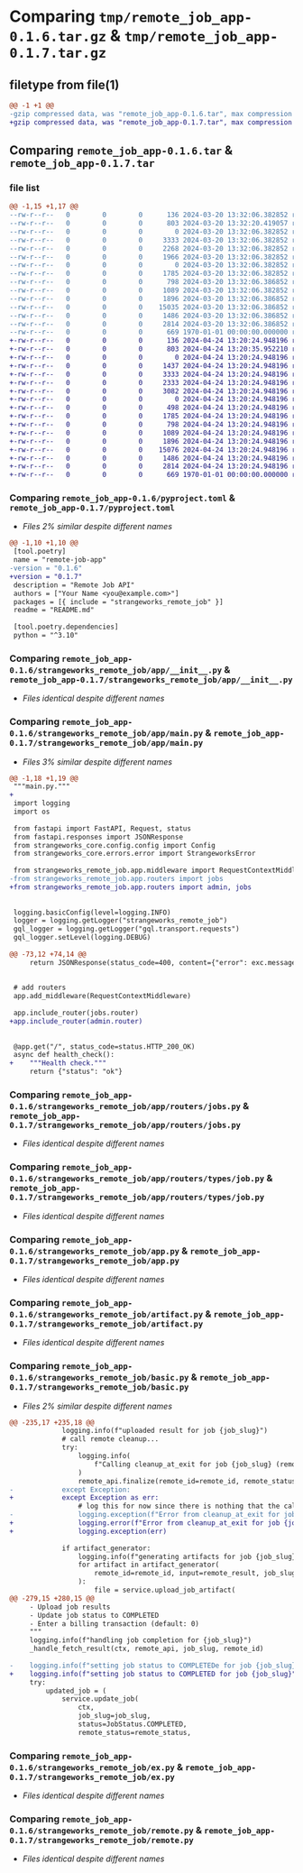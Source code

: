 # Comparing `tmp/remote_job_app-0.1.6.tar.gz` & `tmp/remote_job_app-0.1.7.tar.gz`

## filetype from file(1)

```diff
@@ -1 +1 @@
-gzip compressed data, was "remote_job_app-0.1.6.tar", max compression
+gzip compressed data, was "remote_job_app-0.1.7.tar", max compression
```

## Comparing `remote_job_app-0.1.6.tar` & `remote_job_app-0.1.7.tar`

### file list

```diff
@@ -1,15 +1,17 @@
--rw-r--r--   0        0        0      136 2024-03-20 13:32:06.382852 remote_job_app-0.1.6/README.md
--rw-r--r--   0        0        0      803 2024-03-20 13:32:20.419057 remote_job_app-0.1.6/pyproject.toml
--rw-r--r--   0        0        0        0 2024-03-20 13:32:06.382852 remote_job_app-0.1.6/strangeworks_remote_job/__init__.py
--rw-r--r--   0        0        0     3333 2024-03-20 13:32:06.382852 remote_job_app-0.1.6/strangeworks_remote_job/app/__init__.py
--rw-r--r--   0        0        0     2268 2024-03-20 13:32:06.382852 remote_job_app-0.1.6/strangeworks_remote_job/app/main.py
--rw-r--r--   0        0        0     1966 2024-03-20 13:32:06.382852 remote_job_app-0.1.6/strangeworks_remote_job/app/middleware.py
--rw-r--r--   0        0        0        0 2024-03-20 13:32:06.382852 remote_job_app-0.1.6/strangeworks_remote_job/app/routers/__init__.py
--rw-r--r--   0        0        0     1785 2024-03-20 13:32:06.382852 remote_job_app-0.1.6/strangeworks_remote_job/app/routers/jobs.py
--rw-r--r--   0        0        0      798 2024-03-20 13:32:06.386852 remote_job_app-0.1.6/strangeworks_remote_job/app/routers/types/job.py
--rw-r--r--   0        0        0     1089 2024-03-20 13:32:06.382852 remote_job_app-0.1.6/strangeworks_remote_job/app.py
--rw-r--r--   0        0        0     1896 2024-03-20 13:32:06.386852 remote_job_app-0.1.6/strangeworks_remote_job/artifact.py
--rw-r--r--   0        0        0    15035 2024-03-20 13:32:06.386852 remote_job_app-0.1.6/strangeworks_remote_job/basic.py
--rw-r--r--   0        0        0     1486 2024-03-20 13:32:06.386852 remote_job_app-0.1.6/strangeworks_remote_job/ex.py
--rw-r--r--   0        0        0     2814 2024-03-20 13:32:06.386852 remote_job_app-0.1.6/strangeworks_remote_job/remote.py
--rw-r--r--   0        0        0      669 1970-01-01 00:00:00.000000 remote_job_app-0.1.6/PKG-INFO
+-rw-r--r--   0        0        0      136 2024-04-24 13:20:24.948196 remote_job_app-0.1.7/README.md
+-rw-r--r--   0        0        0      803 2024-04-24 13:20:35.952210 remote_job_app-0.1.7/pyproject.toml
+-rw-r--r--   0        0        0        0 2024-04-24 13:20:24.948196 remote_job_app-0.1.7/strangeworks_remote_job/__init__.py
+-rw-r--r--   0        0        0     1437 2024-04-24 13:20:24.948196 remote_job_app-0.1.7/strangeworks_remote_job/admin.py
+-rw-r--r--   0        0        0     3333 2024-04-24 13:20:24.948196 remote_job_app-0.1.7/strangeworks_remote_job/app/__init__.py
+-rw-r--r--   0        0        0     2333 2024-04-24 13:20:24.948196 remote_job_app-0.1.7/strangeworks_remote_job/app/main.py
+-rw-r--r--   0        0        0     3082 2024-04-24 13:20:24.948196 remote_job_app-0.1.7/strangeworks_remote_job/app/middleware.py
+-rw-r--r--   0        0        0        0 2024-04-24 13:20:24.948196 remote_job_app-0.1.7/strangeworks_remote_job/app/routers/__init__.py
+-rw-r--r--   0        0        0      498 2024-04-24 13:20:24.948196 remote_job_app-0.1.7/strangeworks_remote_job/app/routers/admin.py
+-rw-r--r--   0        0        0     1785 2024-04-24 13:20:24.948196 remote_job_app-0.1.7/strangeworks_remote_job/app/routers/jobs.py
+-rw-r--r--   0        0        0      798 2024-04-24 13:20:24.948196 remote_job_app-0.1.7/strangeworks_remote_job/app/routers/types/job.py
+-rw-r--r--   0        0        0     1089 2024-04-24 13:20:24.948196 remote_job_app-0.1.7/strangeworks_remote_job/app.py
+-rw-r--r--   0        0        0     1896 2024-04-24 13:20:24.948196 remote_job_app-0.1.7/strangeworks_remote_job/artifact.py
+-rw-r--r--   0        0        0    15076 2024-04-24 13:20:24.948196 remote_job_app-0.1.7/strangeworks_remote_job/basic.py
+-rw-r--r--   0        0        0     1486 2024-04-24 13:20:24.948196 remote_job_app-0.1.7/strangeworks_remote_job/ex.py
+-rw-r--r--   0        0        0     2814 2024-04-24 13:20:24.948196 remote_job_app-0.1.7/strangeworks_remote_job/remote.py
+-rw-r--r--   0        0        0      669 1970-01-01 00:00:00.000000 remote_job_app-0.1.7/PKG-INFO
```

### Comparing `remote_job_app-0.1.6/pyproject.toml` & `remote_job_app-0.1.7/pyproject.toml`

 * *Files 2% similar despite different names*

```diff
@@ -1,10 +1,10 @@
 [tool.poetry]
 name = "remote-job-app"
-version = "0.1.6"
+version = "0.1.7"
 description = "Remote Job API"
 authors = ["Your Name <you@example.com>"]
 packages = [{ include = "strangeworks_remote_job" }]
 readme = "README.md"
 
 [tool.poetry.dependencies]
 python = "^3.10"
```

### Comparing `remote_job_app-0.1.6/strangeworks_remote_job/app/__init__.py` & `remote_job_app-0.1.7/strangeworks_remote_job/app/__init__.py`

 * *Files identical despite different names*

### Comparing `remote_job_app-0.1.6/strangeworks_remote_job/app/main.py` & `remote_job_app-0.1.7/strangeworks_remote_job/app/main.py`

 * *Files 3% similar despite different names*

```diff
@@ -1,18 +1,19 @@
 """main.py."""
+
 import logging
 import os
 
 from fastapi import FastAPI, Request, status
 from fastapi.responses import JSONResponse
 from strangeworks_core.config.config import Config
 from strangeworks_core.errors.error import StrangeworksError
 
 from strangeworks_remote_job.app.middleware import RequestContextMiddleware
-from strangeworks_remote_job.app.routers import jobs
+from strangeworks_remote_job.app.routers import admin, jobs
 
 
 logging.basicConfig(level=logging.INFO)
 logger = logging.getLogger("strangeworks_remote_job")
 gql_logger = logging.getLogger("gql.transport.requests")
 gql_logger.setLevel(logging.DEBUG)
 
@@ -73,12 +74,14 @@
     return JSONResponse(status_code=400, content={"error": exc.message})
 
 
 # add routers
 app.add_middleware(RequestContextMiddleware)
 
 app.include_router(jobs.router)
+app.include_router(admin.router)
 
 
 @app.get("/", status_code=status.HTTP_200_OK)
 async def health_check():
+    """Health check."""
     return {"status": "ok"}
```

### Comparing `remote_job_app-0.1.6/strangeworks_remote_job/app/routers/jobs.py` & `remote_job_app-0.1.7/strangeworks_remote_job/app/routers/jobs.py`

 * *Files identical despite different names*

### Comparing `remote_job_app-0.1.6/strangeworks_remote_job/app/routers/types/job.py` & `remote_job_app-0.1.7/strangeworks_remote_job/app/routers/types/job.py`

 * *Files identical despite different names*

### Comparing `remote_job_app-0.1.6/strangeworks_remote_job/app.py` & `remote_job_app-0.1.7/strangeworks_remote_job/app.py`

 * *Files identical despite different names*

### Comparing `remote_job_app-0.1.6/strangeworks_remote_job/artifact.py` & `remote_job_app-0.1.7/strangeworks_remote_job/artifact.py`

 * *Files identical despite different names*

### Comparing `remote_job_app-0.1.6/strangeworks_remote_job/basic.py` & `remote_job_app-0.1.7/strangeworks_remote_job/basic.py`

 * *Files 2% similar despite different names*

```diff
@@ -235,17 +235,18 @@
             logging.info(f"uploaded result for job {job_slug}")
             # call remote cleanup...
             try:
                 logging.info(
                     f"Calling cleanup_at_exit for job {job_slug} (remote id {remote_id}"
                 )
                 remote_api.finalize(remote_id=remote_id, remote_status=remote_status)
-            except Exception:
+            except Exception as err:
                 # log this for now since there is nothing that the caller can do.
-                logging.exception(f"Error from cleanup_at_exit for job {job_slug}")
+                logging.error(f"Error from cleanup_at_exit for job {job_slug}")
+                logging.exception(err)
 
             if artifact_generator:
                 logging.info(f"generating artifacts for job {job_slug}")
                 for artifact in artifact_generator(
                     remote_id=remote_id, input=remote_result, job_slug=job_slug
                 ):
                     file = service.upload_job_artifact(
@@ -279,15 +280,15 @@
     - Upload job results
     - Update job status to COMPLETED
     - Enter a billing transaction (default: 0)
     """
     logging.info(f"handling job completion for {job_slug}")
     _handle_fetch_result(ctx, remote_api, job_slug, remote_id)
 
-    logging.info(f"setting job status to COMPLETEDe for job {job_slug}")
+    logging.info(f"setting job status to COMPLETED for job {job_slug}")
     try:
         updated_job = (
             service.update_job(
                 ctx,
                 job_slug=job_slug,
                 status=JobStatus.COMPLETED,
                 remote_status=remote_status,
```

### Comparing `remote_job_app-0.1.6/strangeworks_remote_job/ex.py` & `remote_job_app-0.1.7/strangeworks_remote_job/ex.py`

 * *Files identical despite different names*

### Comparing `remote_job_app-0.1.6/strangeworks_remote_job/remote.py` & `remote_job_app-0.1.7/strangeworks_remote_job/remote.py`

 * *Files identical despite different names*

